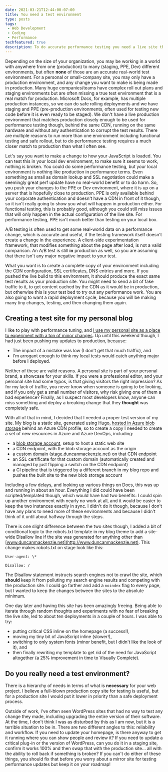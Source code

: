 ```yaml
---
date: 2021-03-21T12:44:00-07:00
title: You need a test environment
type: posts
tags:
 - Web Development
 - Coding
 - Performance
techfeatured: true
description: To do accurate performance testing you need a live site that is a true mirror of your production environment.
---
```


Depending on the size of your organization, you may be working in a
world with anywhere from one (production) to many (staging, PPE, Dev)
different environments, but often **none** of those are an accurate
real-world test environment. For a personal or small-company site, you
may only have a production environment, and any change you want to make
is being made in production. Many huge companies/teams have complex roll
out plans and staging environments but are often missing a true test
environment that is a real match for production. Microsoft Docs, for
example, has multiple production instances, so we can do safe rolling
deployments and we have staging and PPE (pre-production environments,
often used for testing new code before it is even ready to be staged).
We don't have a live production environment that matches production
closely enough to be used for performance testing though, behind the
same CDN, running on the same hardware and without any authentication to
corrupt the test results. There are multiple reasons to run more than
one environment including functional testing and safe rollout, but to do
performance testing requires a much closer match to production than what
I often see.

Let's say you want to make a change to how your JavaScript is loaded.
You can test this in your local dev environment, to make sure it seems
to work, nothing is broken. You could do some performance testing, but
your local environment is nothing like production in performance terms.
Even something as small as domain lookup and SSL negotiation could make
a seemingly great perf update have no real-world benefit or to do harm.
So, you push your changes to the PPE or Dev environment, where it is up
on a server that is hopefully close to production. PPE is only available
behind your corporate authentication and doesn't have a CDN in front of
it though, so it isn't really going to show you what will happen in
production either. For functional testing, this is probably good,
although you could still miss issues that will only happen in the actual
configuration of the live site. For performance testing, PPE isn't much
better than testing on your local box.

A/B testing is often used to get some real-world data on a performance
change, which is accurate and useful, if the testing framework itself
doesn't create a change in the experience. A client-side experimentation
framework, that modifies something about the page after load, is not a
valid comparison. An A/B test is still **in** production as well, so you
are assuming that there isn't any major negative impact to your test.

What you want is to create a complete copy of your environment including
the CDN configuration, SSL certificates, DNS entries and more. If you
pushed the live build to this environment, it should produce the exact
same test results as your production site. You might need to send a bit
of fake traffic to it, to get content cached by the CDN as it would be
in production, but otherwise this is your test bed to try out any
performance work. You are also going to want a rapid deployment cycle,
because you will be making many tiny changes, testing, and then changing
them again.

## Creating a test site for my personal blog

I like to play with performance tuning, and [I use my personal site as a
place to experiment with a ton of minor
changes](https://www.duncanmackenzie.net/blog/new-blog-performance/). Up
until this weekend though, I had just been pushing my updates to
production, because:

- The impact of a mistake was low (I don't get that much traffic), and
- I'm arrogant enough to think my local tests would catch anything
  major before I deployed.

Neither of these are valid reasons. A personal site is part of your
personal brand, a showcase for your skills. If you were a professional
editor, and your personal site had some typos, is that giving visitors
the right impression? As for my lack of traffic, you never know when
someone is going to be looking, and if you only get a small number of
visitors, why risk giving one of them a bad experience? Finally, as I
suspect most developers know, anyone can miss something and deploy a
breaking change that they **thought** was completely safe.

With all of that in mind, I decided that I needed a proper test version
of my site. My blog is a static site, generated using Hugo, [hosted in
Azure blob
storage](https://docs.microsoft.com/en-us/azure/storage/blobs/storage-blob-static-website)
behind an Azure CDN profile, so to create a copy I needed to create a
set of new resources in Azure and Azure DevOps, including:

- a [blob storage
  account](https://docs.microsoft.com/en-us/azure/storage/common/storage-account-create?tabs=azure-portal),
  setup to host a static web site
- a CDN endpoint, with the blob storage account as the origin
- [a custom
  domain](https://docs.microsoft.com/en-us/azure/cdn/cdn-map-content-to-custom-domain?tabs=azure-dns%2Cazure-portal%2Cazure-portal-cleanup)
  (stage.duncanmackenzie.net) on that CDN endpoint
- an SSL certificate for that custom domain (automatically created and
  managed by just flipping a switch on the CDN endpoint)
- a CI pipeline that is triggered by a different branch in my blog
  repo and pushes the built site to the new blob storage account

Including a few delays, and looking up various things on Docs, this was
up and running in about an hour. Everything I did could have been
scripted/templated though, which would have had two benefits: I could
spin up another environment with nearly no work at all, and it would be
easier to keep the two instances exactly in sync. I didn't do it though,
because I don't have any plans to need more of these environments and
because I didn't think of it until about halfway through the steps.

There is one slight difference between the two sites though, I added a
bit of conditional logic to the robots.txt template in my blog theme to
add a site-wide Disallow line if the site was generated for anything
other than [www.duncanmackenzie.net](http://www.duncanmackenzie.net).
This change makes robots.txt on stage look like this:

```
User-agent: \*

Disallow: /
```

The Disallow statement instructs search engines not to crawl the site,
which **should** keep it from polluting my search engine results and
competing with the production site. I could go farther and add a `noindex`
flag to every page, but I wanted to keep the changes between the sites
to the absolute minimum.

One day later and having this site has been amazingly freeing. Being
able to iterate through random thoughts and experiments with no fear of
breaking the live site, led to about ten deployments in a couple of
hours. I was able to try:

- putting critical CSS inline on the homepage (a success!),
- moving my tiny bit of JavaScript inline (slower!),
- switching to only system fonts (minor benefit, but I didn't like the
  look of it), and
- then finally rewriting my template to get rid of the need for
  JavaScript altogether (a 25% improvement in time to Visually
  Complete).

## Do you **really** need a test environment?

There is a hierarchy of needs in terms of what is **necessary** for your
web project. I believe a full-blown production copy site for testing is
useful, but for a production site I would put it lower in priority than
a safe deployment process.

Outside of work, I've often seen WordPress sites that had no way to test
any change they made, including upgrading the entire version of their
software. At the time, I don't think I was as disturbed by this as I am
now, but it is a terrible situation to be in. There are two different
angles to this: reliability and workflow. If you need to update your
homepage, is there anyway to get it running where you can show people
and review it? If you need to update a critical plug-in or the version
of WordPress, can you do it in a staging site, confirm it works 100% and
then swap that with the production site... all with the ability to roll
back if something is broken? If you can't do either of these things, you
should fix that before you worry about a mirror site for testing
performance updates but keep it on your roadmap!
